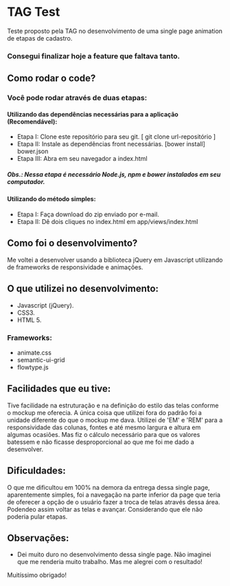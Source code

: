 # TAG Test

Teste proposto pela TAG no desenvolvimento de uma single page animation de etapas de cadastro.

### Consegui finalizar hoje a feature que faltava tanto.

## Como rodar o code? 
### Você pode rodar através de duas etapas:
#### Utilizando das dependências necessárias para a aplicação (Recomendável): 
- Etapa I: Clone este repositório para seu git. [ git clone url-repositório ]
- Etapa II: Instale as dependências front necessárias. [bower install] bower.json
- Etapa III: Abra em seu navegador a index.html

##### Obs.: Nessa etapa é necessário Node.js, npm e bower instalados em seu computador.

#### Utilizando do método simples:
- Etapa I: Faça download do zip enviado por e-mail.
- Etapa II: Dê dois cliques no index.html em app/views/index.html

## Como foi o desenvolvimento?
Me voltei a desenvolver usando a biblioteca jQuery em Javascript utilizando de frameworks de responsividade e animações.

## O que utilizei no desenvolvimento:
- Javascript (jQuery).
- CSS3.
- HTML 5.

### Frameworks:
- animate.css
- semantic-ui-grid
- flowtype.js

## Facilidades que eu tive:
Tive facilidade na estruturação e na definição do estilo das telas conforme o mockup me oferecia. A única coisa que utilizei fora do padrão foi a unidade diferente do que o mockup me dava. Utilizei de 'EM' e 'REM' para a responsividade das colunas, fontes e até mesmo largura e altura em algumas ocasiões. Mas fiz o cálculo necessário para que os valores batessem e não ficasse desproporcional ao que me foi me dado a desenvolver.
 
## Dificuldades:

O que me dificultou em 100% na demora da entrega dessa single page, aparentemente simples, foi a navegação na parte inferior da page que teria de oferecer a opção de o usuário fazer a troca de telas através dessa área. Podendeo assim voltar as telas e avançar. Considerando que ele não poderia pular etapas. 

## Observações:
- Dei muito duro no desenvolvimento dessa single page. Não imaginei que me renderia muito trabalho. Mas me alegrei com o resultado!

Muitíssimo obrigado!
